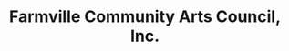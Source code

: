 ---
layout: repo
title: "Farmville Community Arts Council, Inc."
id: 4758
permalink: repos/4758/
---